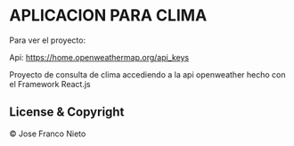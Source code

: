 # APLICACION PARA CLIMA
                                          



Para ver el proyecto: 

Api: https://home.openweathermap.org/api_keys

Proyecto de consulta de clima accediendo a la api openweather hecho con el Framework React.js

## License & Copyright
© Jose Franco Nieto